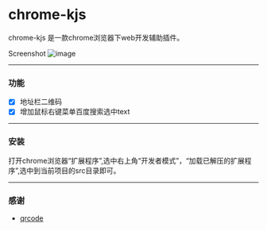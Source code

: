 # chrome-kjs

chrome-kjs 是一款chrome浏览器下web开发辅助插件。

Screenshot
![image](https://github.com/yzimhao/chrome-kjs/raw/master/pic.png)

---

### 功能

- [x] 地址栏二维码
- [x] 增加鼠标右键菜单百度搜索选中text

---

### 安装

打开chrome浏览器“扩展程序”,选中右上角“开发者模式”，“加载已解压的扩展程序”,选中到当前项目的src目录即可。

---



### 感谢
- [qrcode](https://github.com/davidshimjs/qrcodejs)
